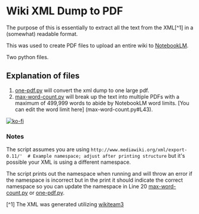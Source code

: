 # Wiki XML Dump to PDF

The purpose of this is essentially to extract all the text from the XML[^1] in a (somewhat) readable format. 

This was used to create PDF files to upload an entire wiki to [NotebookLM](https://notebooklm.google.com/).

Two python files. 

## Explanation of files

1. [one-pdf.py](one-pdf.py) will convert the xml dump to one large pdf. 
2. [max-word-count.py](max-word-count.py) will break up the text into multiple PDFs with a maximum of 499,999 words to abide by NotebookLM word limits. [You can edit the word limit here] (max-word-count.py#L43).

[![ko-fi](https://ko-fi.com/img/githubbutton_sm.svg)](https://ko-fi.com/M4M314FOFQ)

### Notes

The script assumes you are using `http://www.mediawiki.org/xml/export-0.11/'  # Example namespace; adjust after printing structure` but it's possible your XML is using a different namespace. 

The script prints out the namespace when running and will throw an error if the namespace is incorrect but in the print it should indicate the correct namespace so you can update the namespace in Line 20 [max-word-count.py](max-word-count.py#L20) or [one-pdf.py](one-pdf.py#L20).

[^1] The XML was generated utilizing [wikiteam3](https://github.com/mediawiki-client-tools/mediawiki-dump-generator)